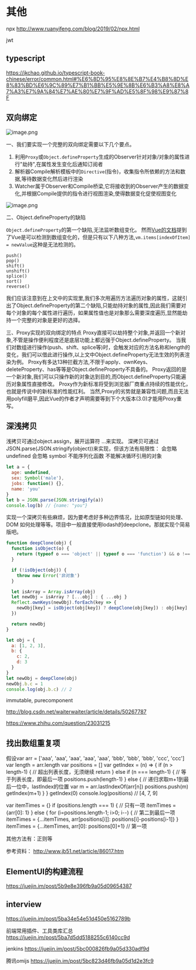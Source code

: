# 其他

npx
http://www.ruanyifeng.com/blog/2019/02/npx.html

jwt

## typescript
https://jkchao.github.io/typescript-book-chinese/error/common.html#%E6%8D%95%E8%8E%B7%E4%B8%8D%E8%83%BD%E6%9C%89%E7%B1%BB%E5%9E%8B%E6%B3%A8%E8%A7%A3%E7%9A%84%E7%AE%80%E7%9F%AD%E5%8F%98%E9%87%8F

## 双向绑定
![image.png](https://upload-images.jianshu.io/upload_images/4266102-0562075ab3a271df.png?imageMogr2/auto-orient/strip%7CimageView2/2/w/1240)

一、我们要实现一个完整的双向绑定需要以下几个要点。

1.  利用`Proxy`或`Object.defineProperty`生成的Observer针对对象/对象的属性进行"劫持",在属性发生变化后通知订阅者
2.  解析器Compile解析模板中的`Directive`(指令)，收集指令所依赖的方法和数据,等待数据变化然后进行渲染
3.  Watcher属于Observer和Compile桥梁,它将接收到的Observer产生的数据变化,并根据Compile提供的指令进行视图渲染,使得数据变化促使视图变化

![image.png](https://upload-images.jianshu.io/upload_images/4266102-2885cd020da0b7df.png?imageMogr2/auto-orient/strip%7CimageView2/2/w/1240)


二、Object.defineProperty的缺陷

`Object.defineProperty`的第一个缺陷,无法监听数组变化。 然而[Vue的文档](https://link.juejin.im?target=https%3A%2F%2Fcn.vuejs.org%2Fv2%2Fguide%2Flist.html%23%25E6%2595%25B0%25E7%25BB%2584%25E6%259B%25B4%25E6%2596%25B0%25E6%25A3%2580%25E6%25B5%258B)提到了Vue是可以检测到数组变化的，但是只有以下八种方法,`vm.items[indexOfItem] = newValue`这种是无法检测的。

```
push()
pop()
shift()
unshift()
splice()
sort()
reverse()
```
我们应该注意到在上文中的实现里,我们多次用遍历方法遍历对象的属性，这就引出了Object.defineProperty的第二个缺陷,只能劫持对象的属性,因此我们需要对每个对象的每个属性进行遍历，如果属性值也是对象那么需要深度遍历,显然能劫持一个完整的对象是更好的选择。

三、Proxy实现的双向绑定的特点
Proxy直接可以劫持整个对象,并返回一个新对象,不管是操作便利程度还是底层功能上都远强于Object.defineProperty。
当我们对数组进行操作(push、shift、splice等)时，会触发对应的方法名称和length的变化，我们可以借此进行操作,以上文中Object.defineProperty无法生效的列表渲染为例。
Proxy有多达13种拦截方法,不限于apply、ownKeys、deleteProperty、has等等是Object.defineProperty不具备的。
Proxy返回的是一个新对象,我们可以只操作新的对象达到目的,而Object.defineProperty只能遍历对象属性直接修改。
Proxy作为新标准将受到浏览器厂商重点持续的性能优化，也就是传说中的新标准的性能红利。
当然,Proxy的劣势就是兼容性问题,而且无法用polyfill磨平,因此Vue的作者才声明需要等到下个大版本(3.0)才能用Proxy重写。

## 深浅拷贝
浅拷贝可通过object.assign，展开运算符 ...来实现。
深拷贝可通过JSON.parse(JSON.stringify(object))来实现，但该方法有局限性：
会忽略 undefined
会忽略 symbol
不能序列化函数
不能解决循环引用的对象
```js
let a = {
  age: undefined,
  sex: Symbol('male'),
  jobs: function() {},
  name: 'you'
}
let b = JSON.parse(JSON.stringify(a))
console.log(b) // {name: "you"}
```
实现一个深拷贝有些麻烦，因为要考虑好多种边界情况，比如原型链如何处理、DOM 如何处理等等。项目中一般直接使用lodash的deepclone。那就实现个简易版吧。
```js
function deepClone(obj) {
  function isObject(o) {
    return (typeof o === 'object' || typeof o === 'function') && o !== null
  }

  if (!isObject(obj)) {
    throw new Error('非对象')
  }

  let isArray = Array.isArray(obj)
  let newObj = isArray ? [...obj] : { ...obj }
  Reflect.ownKeys(newObj).forEach(key => {
    newObj[key] = isObject(obj[key]) ? deepClone(obj[key]) : obj[key]
  })

  return newObj
}

let obj = {
  a: [1, 2, 3],
  b: {
    c: 2,
    d: 3
  }
}
let newObj = deepClone(obj)
newObj.b.c = 1
console.log(obj.b.c) // 2
```

immutable, purecomponent

http://blog.csdn.net/waiterwaiter/article/details/50267787

https://www.zhihu.com/question/23031215

## 找出数组重复项
   假设var arr = ['aaa', 'aaa', 'aaa', 'aaa', 'aaa', 'bbb', 'bbb', 'bbb', 'ccc', 'ccc']
       var length = arr.length
       var positions = []
       var getIndex = (n) => {
          if (n > length-1) {   // 超出列表长度，无须继续
            return
          } else if (n === length-1) {  // 等于列表长度，即最后一项
            positions.push(length-1)
          } else {  // 递归求取m+1到最后一位中，lastIndex的位置
            var m = arr.lastIndexOf(arr[n])
            positions.push(m)
            getIndex(m+1)
          }
        }
        getIndex(0)
        console.log(positions)     //  [4, 7, 9]

var itemTimes = {}
if (positions.length === 1) {  // 只有一项
   itemTimes = {arr[0]: 1}
} else {
for (i=positions.length-1; i>0; i--) {  // 第二到最后一项
itemTimes = {...itemTimes, arr[positions[i]]: positions[i]-positions[i-1]}
}
itemTimes = {...itemTimes, arr[0]: positions[0]+1}  // 第一项

其他方法有：正则等

参考资料：
http://www.jb51.net/article/86017.htm





## ElementUI的构建流程
https://juejin.im/post/5b9e8e396fb9a05d09654387

## interview
https://juejin.im/post/5ba34e54e51d450e5162789b


前端常用插件、工具类库汇总
https://juejin.im/post/5ba7d5dd5188255c6140cc9d

jenkins
https://juejin.im/post/5bc000826fb9a05d330adf9d

腾讯omijs
https://juejin.im/post/5bc823d46fb9a05d1d2e3fc9
